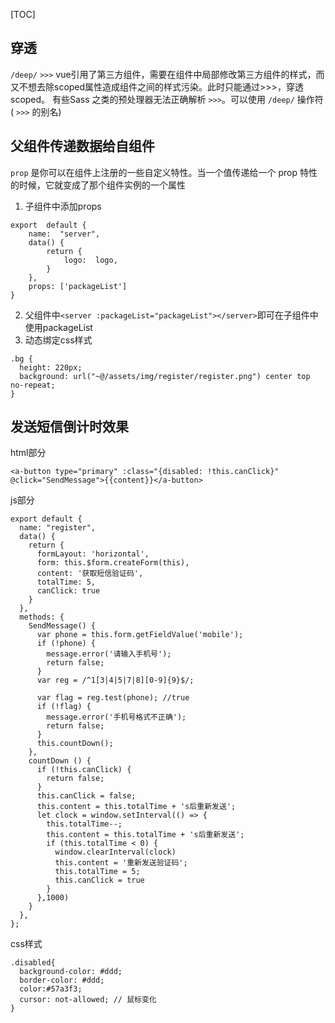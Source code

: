 [TOC]
## 穿透
 `/deep/` `>>>`
vue引用了第三方组件，需要在组件中局部修改第三方组件的样式，而又不想去除scoped属性造成组件之间的样式污染。此时只能通过>>>，穿透scoped。
有些Sass 之类的预处理器无法正确解析 `>>>`。可以使用 `/deep/` 操作符( `>>>` 的别名)
## 父组件传递数据给自组件
`prop` 是你可以在组件上注册的一些自定义特性。当一个值传递给一个 prop 特性的时候，它就变成了那个组件实例的一个属性
1. 子组件中添加props
```
export  default {
    name:  "server",
    data() {
        return {
            logo:  logo,
        }
    },
    props: ['packageList']
}
```
2. 父组件中`<server :packageList="packageList"></server>`即可在子组件中使用packageList
3. 动态绑定css样式
~~~
.bg {
  height: 220px;
  background: url("~@/assets/img/register/register.png") center top no-repeat;
}
~~~
## 发送短信倒计时效果
html部分
~~~
<a-button type="primary" :class="{disabled: !this.canClick}" @click="SendMessage">{{content}}</a-button>
~~~
js部分
~~~
export default {
  name: "register",
  data() {
    return {
      formLayout: 'horizontal',
      form: this.$form.createForm(this),
      content: '获取短信验证码',
      totalTime: 5,
      canClick: true
    }
  },
  methods: {
    SendMessage() {
      var phone = this.form.getFieldValue('mobile');
      if (!phone) {
        message.error('请输入手机号');
        return false;
      }
      var reg = /^1[3|4|5|7|8][0-9]{9}$/;

      var flag = reg.test(phone); //true
      if (!flag) {
        message.error('手机号格式不正确');
        return false;
      }
      this.countDown();
    },
    countDown () {
      if (!this.canClick) {
        return false;
      }
      this.canClick = false;
      this.content = this.totalTime + 's后重新发送';
      let clock = window.setInterval(() => {
        this.totalTime--;
        this.content = this.totalTime + 's后重新发送';
        if (this.totalTime < 0) {
          window.clearInterval(clock)
          this.content = '重新发送验证码';
          this.totalTime = 5;
          this.canClick = true
        }
      },1000)
    }
  },
};
~~~
css样式
~~~
.disabled{
  background-color: #ddd;
  border-color: #ddd;
  color:#57a3f3;
  cursor: not-allowed; // 鼠标变化
}
~~~